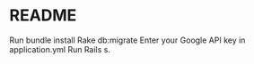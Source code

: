 # README

Run bundle install
Rake db:migrate 
Enter your Google API key in application.yml
Run Rails s.

